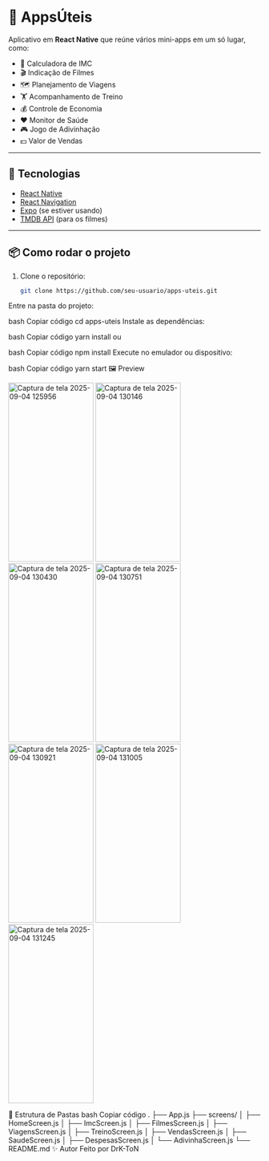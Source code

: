 # 📱 AppsÚteis

Aplicativo em **React Native** que reúne vários mini-apps em um só lugar, como:

- 🧮 Calculadora de IMC  
- 🎬 Indicação de Filmes  
- 🗺️ Planejamento de Viagens  
- 🏋️ Acompanhamento de Treino  
- 💰 Controle de Economia  
- ❤️ Monitor de Saúde  
- 🎮 Jogo de Adivinhação  
- 💵 Valor de Vendas  

---

## 🚀 Tecnologias

- [React Native](https://reactnative.dev/)  
- [React Navigation](https://reactnavigation.org/)  
- [Expo](https://expo.dev/) (se estiver usando)  
- [TMDB API](https://www.themoviedb.org/documentation/api) (para os filmes)  

---

## 📦 Como rodar o projeto

1. Clone o repositório:
   ```bash
   git clone https://github.com/seu-usuario/apps-uteis.git
Entre na pasta do projeto:

bash
Copiar código
cd apps-uteis
Instale as dependências:

bash
Copiar código
yarn install
ou

bash
Copiar código
npm install
Execute no emulador ou dispositivo:

bash
Copiar código
yarn start
🖼️ Preview

<img width="170" height="357" alt="Captura de tela 2025-09-04 125956" src="https://github.com/user-attachments/assets/c4dee214-a65f-431b-9559-c691fd883db4" />
<img width="170" height="357" alt="Captura de tela 2025-09-04 130146" src="https://github.com/user-attachments/assets/e8fc7cbc-bd40-4bd2-b83f-b9a061c59014" />
<img width="170" height="357" alt="Captura de tela 2025-09-04 130430" src="https://github.com/user-attachments/assets/f843b1fc-5bf2-44fb-8d6e-2065419673d6" />
<img width="170" height="357" alt="Captura de tela 2025-09-04 130751" src="https://github.com/user-attachments/assets/57ace458-191c-4c3c-9add-8ada445f0e10" />
<img width="170" height="357" alt="Captura de tela 2025-09-04 130921" src="https://github.com/user-attachments/assets/12d1eaa7-2a06-4579-8fe7-4c40201ff71f" />
<img width="170" height="357" alt="Captura de tela 2025-09-04 131005" src="https://github.com/user-attachments/assets/3131d726-ef8e-40c6-9341-bd0e094d7e5f" />
<img width="170" height="357" alt="Captura de tela 2025-09-04 131245" src="https://github.com/user-attachments/assets/cf20d6fa-9117-4433-a39f-5d9266182893" />


📌 Estrutura de Pastas
bash
Copiar código
.
├── App.js
├── screens/
│   ├── HomeScreen.js
│   ├── ImcScreen.js
│   ├── FilmesScreen.js
│   ├── ViagensScreen.js
│   ├── TreinoScreen.js
│   ├── VendasScreen.js
│   ├── SaudeScreen.js
│   ├── DespesasScreen.js
│   └── AdivinhaScreen.js
└── README.md
✨ Autor
Feito por DrK-ToN
